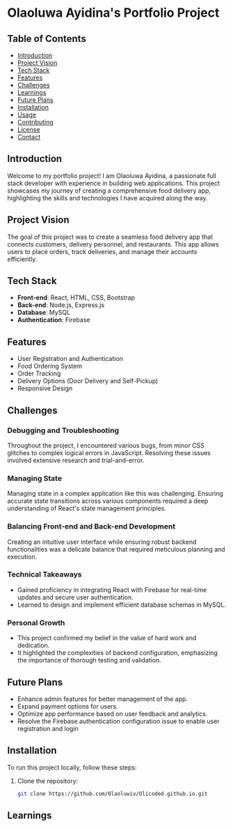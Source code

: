 # Olaoluwa Ayidina's Portfolio Project

## Table of Contents
- [Introduction](#introduction)
- [Project Vision](#project-vision)
- [Tech Stack](#tech-stack)
- [Features](#features)
- [Challenges](#challenges)
- [Learnings](#learnings)
- [Future Plans](#future-plans)
- [Installation](#installation)
- [Usage](#usage)
- [Contributing](#contributing)
- [License](#license)
- [Contact](#contact)

## Introduction

Welcome to my portfolio project! I am Olaoluwa Ayidina, a passionate full stack developer with experience in building web applications. This project showcases my journey of creating a comprehensive food delivery app, highlighting the skills and technologies I have acquired along the way.

## Project Vision

The goal of this project was to create a seamless food delivery app that connects customers, delivery personnel, and restaurants. This app allows users to place orders, track deliveries, and manage their accounts efficiently.

## Tech Stack
- **Front-end**: React, HTML, CSS, Bootstrap
- **Back-end**: Node.js, Express.js
- **Database**: MySQL
- **Authentication**: Firebase

## Features

- User Registration and Authentication
- Food Ordering System
- Order Tracking
- Delivery Options (Door Delivery and Self-Pickup)
- Responsive Design

## Challenges

### Debugging and Troubleshooting
Throughout the project, I encountered various bugs, from minor CSS glitches to complex logical errors in JavaScript. Resolving these issues involved extensive research and trial-and-error.

### Managing State
Managing state in a complex application like this was challenging. Ensuring accurate state transitions across various components required a deep understanding of React's state management principles.

### Balancing Front-end and Back-end Development
Creating an intuitive user interface while ensuring robust backend functionalities was a delicate balance that required meticulous planning and execution.
### Technical Takeaways
- Gained proficiency in integrating React with Firebase for real-time updates and secure user authentication.
- Learned to design and implement efficient database schemas in MySQL.

### Personal Growth
- This project confirmed my belief in the value of hard work and dedication.
- It highlighted the complexities of backend configuration, emphasizing the importance of thorough testing and validation.

## Future Plans

- Enhance admin features for better management of the app.
- Expand payment options for users.
- Optimize app performance based on user feedback and analytics.
- Resolve the Firebase authentication configuration issue to enable user registration and login

## Installation

To run this project locally, follow these steps:

1. Clone the repository:
   ```bash
   git clone https://github.com/Olaoluwiv/Olicoded.github.io.git
## Learnings
